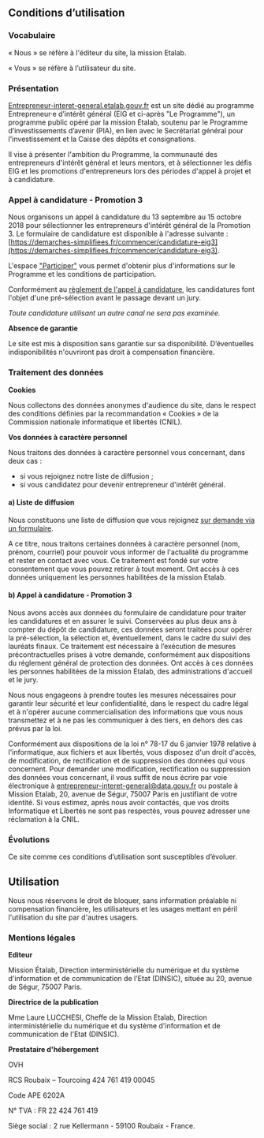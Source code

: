 ## Conditions d’utilisation

### Vocabulaire

« Nous » se réfère à l'éditeur du site, la mission Etalab.

« Vous » se réfère à l’utilisateur du site.

### Présentation

[Entrepreneur-interet-general.etalab.gouv.fr](https://entrepreneur-interet-general.etalab.gouv.fr)
est un site dédié au programme Entrepreneur·e
d’intérêt général (EIG et ci-après "Le Programme"), un programme public opéré par la mission
Etalab, soutenu par le Programme d’investissements d’avenir (PIA), en lien avec le Secrétariat général pour l'investissement et la Caisse des dépôts et consignations.

Il vise à présenter l'ambition du Programme, la communauté des entrepreneurs d'intérêt général et leurs mentors, et à sélectionner les défis EIG et les promotions d'entrepreneurs lors des périodes d'appel à projet et à candidature.

### Appel à candidature - Promotion 3 

Nous organisons un appel à candidature du 13 septembre au 15 octobre 2018 pour sélectionner les entrepreneurs d'intérêt général de la Promotion 3. Le formulaire de candidature est disponible à l'adresse suivante : [https://demarches-simplifiees.fr/commencer/candidature-eig3](https://demarches-simplifiees.fr/commencer/candidature-eig3). 

L'espace ["Participer"](/candidature-eig.html) vous permet d'obtenir plus d'informations sur le Programme et les conditions de participation. 

Conformément au [règlement de l'appel à candidature](/docs/20180910_Règlement-AAC-EIG3.pdf), les candidatures font l'objet d'une pré-sélection avant le passage devant un jury.

_Toute candidature utilisant un autre canal ne sera pas examinée._

**Absence de garantie**

Le site est mis à disposition sans garantie sur sa disponibilité. D’éventuelles indisponibilités n'ouvriront pas droit à compensation financière.


### Traitement des données

**Cookies**

Nous collectons des données anonymes d'audience du site, dans le respect des conditions définies par la recommandation « Cookies » de la Commission nationale informatique et libertés (CNIL).

**Vos données à caractère personnel**

Nous traitons des données à caractère personnel vous concernant, 
dans deux cas :
- si vous rejoignez notre liste de diffusion ;
- si vous candidatez pour devenir entrepreneur d'intérêt général.


#### a) Liste de diffusion

Nous constituons une liste de diffusion que vous rejoignez [sur demande via un formulaire](https://lists.eig-apps.org/subscription/mC5TfNOr9). 

A ce titre, nous traitons certaines données à caractère personnel (nom, prénom, courriel) pour pouvoir vous informer de l'actualité du programme et rester en contact avec vous. Ce traitement est fondé sur votre consentement que vous pouvez retirer à tout moment. Ont accès à ces données uniquement les personnes habilitées de la mission Etalab.

#### b) Appel à candidature - Promotion 3

Nous avons accès aux données du formulaire de candidature pour traiter les candidatures et en assurer le suivi. Conservées au plus deux ans à compter du dépôt de candidature, ces données seront traitées pour
opérer la pré-sélection, la sélection et, éventuellement, dans le
cadre du suivi des lauréats finaux. Ce traitement est nécessaire à 
l’exécution de mesures précontractuelles prises à votre demande, 
conformément aux dispositions du réglement général de protection des données. 
Ont accès à ces données les personnes habilitées de la mission 
Etalab, des administrations d'accueil et le jury. 

Nous nous engageons à prendre toutes les mesures nécessaires pour garantir leur sécurité et leur confidentialité, dans le respect du cadre légal et à n'opérer aucune commercialisation des informations que vous nous transmettez et à ne pas les communiquer à des tiers, en dehors des cas prévus par la loi.

Conformément aux dispositions de la loi n° 78-17 du 6 janvier 1978 relative à l'informatique, aux fichiers et aux libertés, vous disposez d'un droit d'accès, de modification, de rectification et de suppression des données qui vous concernent. Pour demander une modification, rectification ou suppression des données vous concernant, il vous suffit de nous écrire par voie électronique à [entrepreneur-interet-general@data.gouv.fr](mailto:entrepreneur-interet-general@data.gouv.fr) ou postale à Mission Etalab, 20, avenue de Ségur, 75007 Paris en justifiant de votre identité. Si vous estimez, après nous avoir contactés, que vos droits Informatique et Libertés ne sont pas respectés, vous pouvez adresser une réclamation à la CNIL.


### Évolutions

Ce site comme ces conditions d’utilisation sont susceptibles
d’évoluer.

## Utilisation

Nous nous réservons le droit de bloquer, sans information préalable ni
compensation financière, les utilisateurs et les usages mettant en
péril l'utilisation du site par d'autres usagers.

### Mentions légales

**Editeur**

Mission Étalab, Direction interministérielle du numérique et du
système d'information et de communication de l'Etat (DINSIC), située au
20, avenue de Ségur, 75007 Paris.

**Directrice de la
publication**

Mme Laure LUCCHESI, Cheffe de la Mission Etalab, Direction
interministérielle du numérique et du système d'information et de
communication de l'Etat (DINSIC).

**Prestataire d'hébergement**

OVH

RCS Roubaix – Tourcoing 424 761 419 00045

Code APE 6202A

N° TVA : FR 22 424 761 419

Siège social : 2 rue Kellermann - 59100 Roubaix - France.
